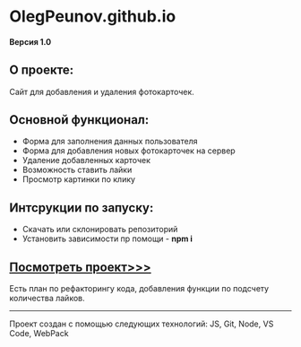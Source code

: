 # OlegPeunov.github.io

#### Версия 1.0

## О проекте: 

Сайт для добавления и удаления фотокарточек.

## Основной функционал:

* Форма для заполнения данных пользователя
* Форма для добавления новых фотокарточек на сервер
* Удаление добавленных карточек
* Возможность ставить лайки
* Просмотр картинки по клику

## Интсрукции по запуску:
* Скачать или склонировать репозиторий
* Установить зависимости пр помощи - **npm i**


## [Посмотреть проект>>>](https://olegpeunov.github.io/)


Есть план по рефакторингу кода, добавления функции по подсчету количества лайков.

***
Проект создан с помощью следующих технологий: JS, Git, Node, VS Code, WebPack
